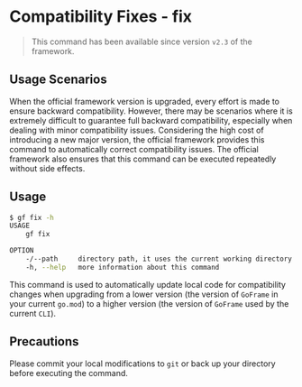 # Compatibility Fixes - fix

> This command has been available since version `v2.3` of the framework.

## Usage Scenarios

When the official framework version is upgraded, every effort is made to ensure backward compatibility. However, there may be scenarios where it is extremely difficult to guarantee full backward compatibility, especially when dealing with minor compatibility issues. Considering the high cost of introducing a new major version, the official framework provides this command to automatically correct compatibility issues. The official framework also ensures that this command can be executed repeatedly without side effects.

## Usage

```bash
$ gf fix -h
USAGE
    gf fix

OPTION
    -/--path     directory path, it uses the current working directory by default
    -h, --help   more information about this command
```

This command is used to automatically update local code for compatibility changes when upgrading from a lower version (the version of `GoFrame` in your current `go.mod`) to a higher version (the version of `GoFrame` used by the current `CLI`).

## Precautions

Please commit your local modifications to `git` or back up your directory before executing the command.
